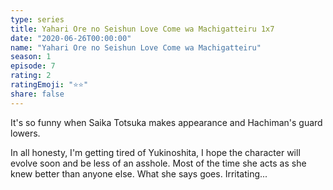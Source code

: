 ```yaml
---
type: series
title: Yahari Ore no Seishun Love Come wa Machigatteiru 1x7
date: "2020-06-26T00:00:00"
name: "Yahari Ore no Seishun Love Come wa Machigatteiru"
season: 1
episode: 7
rating: 2
ratingEmoji: "⭐️⭐️"
share: false
---
```


It's so funny when Saika Totsuka makes appearance and Hachiman's guard lowers.

In all honesty, I'm getting tired of Yukinoshita, I hope the character will evolve soon and be less of an asshole. Most of the time she acts as she knew better than anyone else. What she says goes. Irritating...
